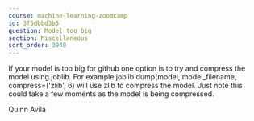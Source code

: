 ```yaml
---
course: machine-learning-zoomcamp
id: 3f5dbbd3b5
question: Model too big
section: Miscellaneous
sort_order: 3940
---
```


If your model is too big for github one option is to try and compress the model using joblib. For example joblib.dump(model, model_filename, compress=('zlib', 6) will use zlib to compress the model. Just note this could take a few moments as the model is being compressed.

Quinn Avila

